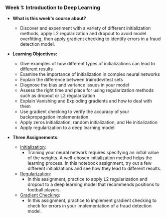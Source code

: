 ### Week 1: Introduction to Deep Learning

* **What is this week's course about?**
  * Discover and experiment with a variety of different initialization methods, apply L2 regularization and dropout to avoid model overfitting, then apply gradient checking to identify errors in a fraud detection model.

* **Learning Objectives:**
  * Give examples of how different types of initializations can lead to different results
  * Examine the importance of initialization in complex neural networks
  * Explain the difference between train/dev/test sets
  * Diagnose the bias and variance issues in your model
  * Assess the right time and place for using regularization methods such as dropout or L2 regularization
  * Explain Vanishing and Exploding gradients and how to deal with them
  * Use gradient checking to verify the accuracy of your backpropagation implementation
  * Apply zeros initialization, random initialization, and He initialization
  * Apply regularization to a deep learning model

* **Three Assignements**:
  * [Initialization](https://github.com/yifang-psu/Coursera_AI_ML_Courses/blob/main/Deep_Learning/ImprovingDeepNeuralNetworks/Week_1/Initialization.ipynb):
    * Training your neural network requires specifying an initial value of the weights. A well-chosen initialization method helps the learning process. In this notebook assignment, try out a few different initializations and see how they lead to different results.
  * [Regularization](https://github.com/yifang-psu/Coursera_AI_ML_Courses/blob/main/Deep_Learning/ImprovingDeepNeuralNetworks/Week_1/Regularization.ipynb):
    * In this assignment, practice to apply L2 regularization and dropout to a deep learning model that recommends positions to football players.
  * [Gradient Checking](https://github.com/yifang-psu/Coursera_AI_ML_Courses/blob/main/Deep_Learning/ImprovingDeepNeuralNetworks/Week_1/Gradient_Checking.ipynb):
    * In this assignment, practice to implement gradient checking to check for errors in your implementation of a fraud detection model. 
